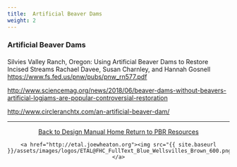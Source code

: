 ```yaml
---
title:  Artificial Beaver Dams
weight: 2
---
```


### Artificial Beaver Dams

#### 


Silvies Valley Ranch, Oregon:
Using Artificial Beaver Dams to Restore Incised Streams
Rachael Davee, Susan Charnley, and Hannah Gosnell
https://www.fs.fed.us/pnw/pubs/pnw_rn577.pdf

http://www.sciencemag.org/news/2018/06/beaver-dams-without-beavers-artificial-logjams-are-popular-controversial-restoration

http://www.circleranchtx.com/an-artificial-beaver-dam/

------
<div align="center">
	<a class="hollow button" href="{{ site.baseurl }}/"><i class="fa fa-arrow-circle-left" aria-hidden="true"></i>  Back to Design Manual Home <i class="fa fa-book" aria-hidden="true"></i></a>
	<a class="hollow button" href="{{ site.baseurl }}/resources/"><i class="fa fa-arrow-circle-up" aria-hidden="true"></i>  Return to PBR Resources <i class="fa fa-thumbs-up" aria-hidden="true"></i></a>

    <a href="http://etal.joewheaton.org"><img src="{{ site.baseurl }}/assets/images/logos/ETAL@FHC_FullText_Blue_Wellsvilles_Brown_600.png"></a>

</div>